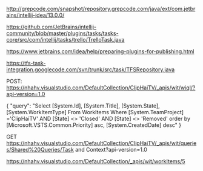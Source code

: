 http://grepcode.com/snapshot/repository.grepcode.com/java/ext/com.jetbrains/intellij-idea/13.0.0/

https://github.com/JetBrains/intellij-community/blob/master/plugins/tasks/tasks-core/src/com/intellij/tasks/trello/TrelloTask.java

https://www.jetbrains.com/idea/help/preparing-plugins-for-publishing.html


https://tfs-task-integration.googlecode.com/svn/trunk/src/task/TFSRepository.java


POST: https://nhahv.visualstudio.com/DefaultCollection/ClipHaiTV/_apis/wit/wiql/?api-version=1.0

{
  "query": "Select [System.Id], [System.Title], [System.State], [System.WorkItemType] From WorkItems Where [System.TeamProject] ='ClipHaiTV' AND [State] <> 'Closed' AND [State] <> 'Removed' order by [Microsoft.VSTS.Common.Priority] asc, [System.CreatedDate] desc"
}

GET https://nhahv.visualstudio.com/DefaultCollection/ClipHaiTV/_apis/wit/queries/Shared%20Queries/Task and Context?api-version=1.0

https://nhahv.visualstudio.com/DefaultCollection/_apis/wit/workItems/5
